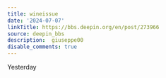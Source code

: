 ```yaml
---
title: wineissue
date: '2024-07-07'
linkTitle: https://bbs.deepin.org/en/post/273966
source: deepin_bbs
description:  giuseppe00 
disable_comments: true
---
```

Yesterday 

